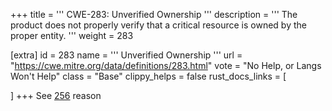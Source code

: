 +++
title = '''
CWE-283: Unverified Ownership
'''
description	= '''
The product does not properly verify that a critical resource is owned by the proper entity.
'''
weight = 283

[extra]
id = 283
name = '''
Unverified Ownership
'''
url = "https://cwe.mitre.org/data/definitions/283.html"
vote = "No Help, or Langs Won't Help"
class = "Base"
clippy_helps = false
rust_docs_links = [

]
+++
See [256](/cwes/cwe-256) reason
